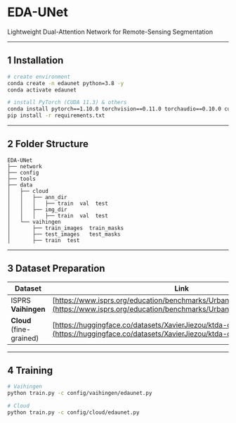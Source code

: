 # EDA-UNet  
Lightweight Dual-Attention Network for Remote-Sensing Segmentation

---

## 1  Installation

```bash
# create environment
conda create -n edaunet python=3.8 -y
conda activate edaunet

# install PyTorch (CUDA 11.3) & others
conda install pytorch==1.10.0 torchvision==0.11.0 torchaudio==0.10.0 cudatoolkit=11.3 -c pytorch -c conda-forge
pip install -r requirements.txt
````

---

## 2  Folder Structure

```none
EDA-UNet
├── network
├── config
├── tools
├── data
│   ├── cloud
│   │   ├── ann_dir
│   │   │   ├── train  val  test
│   │   ├── img_dir
│   │   │   ├── train  val  test
│   └── vaihingen
│       ├── train_images  train_masks
│       ├── test_images   test_masks   
│       ├── train  test   
```

---

## 3  Dataset Preparation

| Dataset                  | Link                                                                                                                                           |
| ------------------------ | ---------------------------------------------------------------------------------------------------------------------------------------------- |
| ISPRS **Vaihingen**      | [https://www.isprs.org/education/benchmarks/UrbanSemLab/vaihingen.aspx](https://www.isprs.org/education/benchmarks/UrbanSemLab/vaihingen.aspx) |
| **Cloud** (fine-grained) | [https://huggingface.co/datasets/XavierJiezou/ktda-datasets](https://huggingface.co/datasets/XavierJiezou/ktda-datasets)                       |

---

## 4  Training

```bash
# Vaihingen
python train.py -c config/vaihingen/edaunet.py

# Cloud
python train.py -c config/cloud/edaunet.py
```
